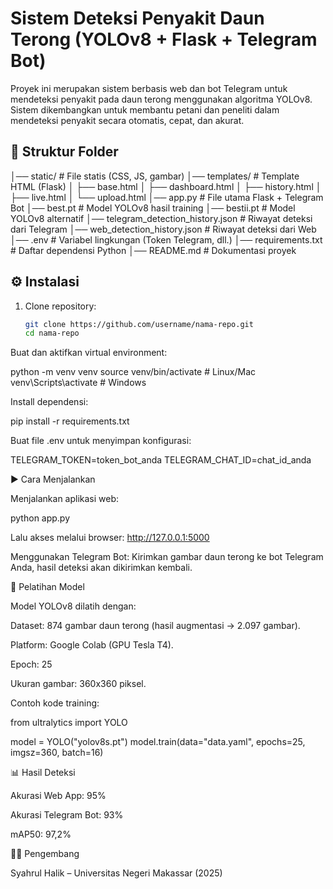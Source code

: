 # Sistem Deteksi Penyakit Daun Terong (YOLOv8 + Flask + Telegram Bot)

Proyek ini merupakan sistem berbasis web dan bot Telegram untuk mendeteksi penyakit pada daun terong menggunakan algoritma YOLOv8.  
Sistem dikembangkan untuk membantu petani dan peneliti dalam mendeteksi penyakit secara otomatis, cepat, dan akurat.

## 📂 Struktur Folder
│── static/ # File statis (CSS, JS, gambar)
│── templates/ # Template HTML (Flask)
│ ├── base.html
│ ├── dashboard.html
│ ├── history.html
│ ├── live.html
│ └── upload.html
│── app.py # File utama Flask + Telegram Bot
│── best.pt # Model YOLOv8 hasil training
│── bestii.pt # Model YOLOv8 alternatif
│── telegram_detection_history.json # Riwayat deteksi dari Telegram
│── web_detection_history.json # Riwayat deteksi dari Web
│── .env # Variabel lingkungan (Token Telegram, dll.)
│── requirements.txt # Daftar dependensi Python
│── README.md # Dokumentasi proyek


## ⚙️ Instalasi

1. Clone repository:
   ```bash
   git clone https://github.com/username/nama-repo.git
   cd nama-repo


Buat dan aktifkan virtual environment:

python -m venv venv
source venv/bin/activate   # Linux/Mac
venv\Scripts\activate      # Windows


Install dependensi:

pip install -r requirements.txt


Buat file .env untuk menyimpan konfigurasi:

TELEGRAM_TOKEN=token_bot_anda
TELEGRAM_CHAT_ID=chat_id_anda

▶️ Cara Menjalankan

Menjalankan aplikasi web:

python app.py


Lalu akses melalui browser: http://127.0.0.1:5000

Menggunakan Telegram Bot:
Kirimkan gambar daun terong ke bot Telegram Anda, hasil deteksi akan dikirimkan kembali.

🧪 Pelatihan Model

Model YOLOv8 dilatih dengan:

Dataset: 874 gambar daun terong (hasil augmentasi → 2.097 gambar).

Platform: Google Colab (GPU Tesla T4).

Epoch: 25

Ukuran gambar: 360x360 piksel.

Contoh kode training:

from ultralytics import YOLO

model = YOLO("yolov8s.pt")
model.train(data="data.yaml", epochs=25, imgsz=360, batch=16)

📊 Hasil Deteksi

Akurasi Web App: 95%

Akurasi Telegram Bot: 93%

mAP50: 97,2%

👨‍💻 Pengembang

Syahrul Halik – Universitas Negeri Makassar (2025)